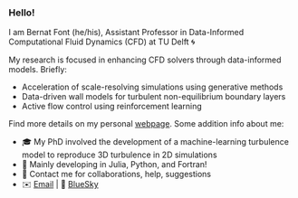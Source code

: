 ### Hello!  

I am Bernat Font (he/his), Assistant Professor in Data-Informed Computational Fluid Dynamics (CFD) at TU Delft 🌀 

My research is focused in enhancing CFD solvers through data-informed models. Briefly:
- Acceleration of scale-resolving simulations using generative methods
- Data-driven wall models for turbulent non-equilibrium boundary layers
- Active flow control using reinforcement learning
  
Find more details on my personal [webpage](https://b-fg.github.io/publications/). Some addition info about me:
- 🎓 My PhD involved the development of a machine-learning turbulence model to reproduce 3D turbulence in 2D simulations
- 🌱 Mainly developing in Julia, Python, and Fortran!
- 💬 Contact me for collaborations, help, suggestions
- ✉️ [Email](mailto:b.font@tudelft.nl) | 🦋 [BlueSky](https://bsky.app/profile/fontb.bsky.social)
  

